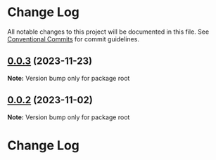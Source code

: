 # Change Log

All notable changes to this project will be documented in this file.
See [Conventional Commits](https://conventionalcommits.org) for commit guidelines.

## [0.0.3](https://github.com/wfalcon0x/sealion/compare/v0.0.2...v0.0.3) (2023-11-23)

**Note:** Version bump only for package root





## [0.0.2](https://github.com/wfalcon0x/sealion/compare/v0.0.1...v0.0.2) (2023-11-02)

**Note:** Version bump only for package root





# Change Log
